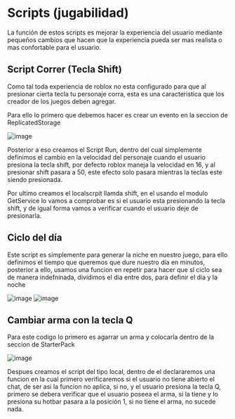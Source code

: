 # Scripts (jugabilidad)

La función de estos scripts es mejorar la experiencia del usuario mediante pequeños cambios que hacen que la experiencia pueda ser mas realista o mas confortable para el usuario.

## Script Correr (Tecla Shift)

Como tal toda experiencia de roblox no esta configurado para que al presionar cierta tecla tu personaje corra, esta es una caracteristica que los creador de los juegos deben agregar.

Para ello lo primero que debemos hacer es crear un evento en la seccion de ReplicatedStorage

![image](https://github.com/OliverGlezMoo/Proyecto_Roblox/assets/123349304/7033b7da-f1f0-40cd-b4d6-414b0271b08f)

Posterior a eso creamos el Script Run, dentro del cual simplemente definimos el cambio en la velocidad del personaje cuando el usuario presiona la tecla shift, por defecto roblox maneja la velocidad en 16, y al presionar shift pasara a 50, este efecto solo pasara mientras la teclas este siendo presionada.

Por ultimo creamos el localscrpit llamda shift, en el usando el modulo GetService lo vamos a comprobar es si el usuario esta presionando la tecla shift, y de igual forma vamos a verificar cuando el usuario deje de presionarla.

## Ciclo del día

Este script es simplemente para generar la niche en nuestro juego, para ello definimos el tiempo que queremos que dure nuestro día en minutos, posterior a ello, usamos una funcion en repetir para hacer que sl ciclo sea de manera indefninada, dividimos el dia entre dos, para definir el dia y la noche

![image](https://github.com/OliverGlezMoo/Proyecto_Roblox/assets/123349304/c1d26aef-7ae0-45e9-954d-68c41cea1d3c)
![image](https://github.com/OliverGlezMoo/Proyecto_Roblox/assets/123349304/c67b3e38-4235-40a0-8558-97388338ca8e)

## Cambiar arma con la tecla Q

Para este codigo lo primero es agarrar un arma y colocarla dentro de la seccion de StarterPack

![image](https://github.com/OliverGlezMoo/Proyecto_Roblox/assets/123349304/b69bf0db-b82b-47b6-90ec-1cbde56dcc68)

Despues creamos el script del tipo local, dentro de el declararemos una funcion en la cual primero verificaremos si el usuario no tiene abierto el chat, de ser asi la funcion no aplica, si no, y el usuario presiona la tecla Q, primero se debera verificar que el usuario poseea el arma, si la tiene y lo presiona su hotbar pasara a la posición 1, si no tiene el arma, no sucede nada.
